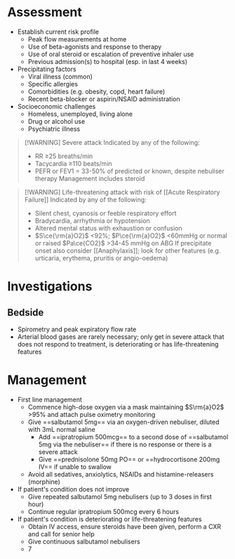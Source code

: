 # Assessment
- Establish current risk profile
	- Peak flow measurements at home
	- Use of beta-agonists and response to therapy
	- Use of oral steroid or escalation of preventive inhaler use
	- Previous admission(s) to hospital (esp. in last 4 weeks)
- Precipitating factors
	- Viral illness (common)
	- Specific allergies
	- Comorbidities (e.g. obesity, copd, heart failure)
	- Recent beta-blocker or aspirin/NSAID administration
- Socioeconomic challenges
	- Homeless, unemployed, living alone
	- Drug or alcohol use
	- Psychiatric illness

> [!WARNING] Severe attack
> Indicated by any of the following:
> - RR ≥25 breaths/min
> - Tacycardia ≥110 beats/min
> - PEFR or FEV1 = 33-50% of predicted or known, despite nebuliser therapy
> Management includes steroid

> [!WARNING] Life-threatening attack with risk of [[Acute Respiratory Failure]]
> Indicated by any of the following:
> - Silent chest, cyanosis or feeble respiratory effort
> - Bradycardia, arrhythmia or hypotension
> - Altered mental status with exhaustion or confusion
> - $S\ce{\rm{a}O2}$ <92%; $P\ce{\rm{a}O2}$ <60mmHg or normal or raised $Pa\ce{CO2}$ >34-45 mmHg on ABG
> If precipitate onset also consider [[Anaphylaxis]]; look for other features (e.g. urticaria, erythema, pruritis or angio-oedema) 

# Investigations
## Bedside
-  Spirometry and peak expiratory flow rate
-  Arterial blood gases are rarely necessary; only get in severe attack that does not respond to treatment, is deteriorating or has life-threatening features
# Management
- First line management
	- Commence high-dose oxygen via a mask maintaining $S\rm{a}O2$ >95% and attach pulse oximetry monitoring
	- Give ==salbutamol 5mg== via an oxygen-driven nebuliser, diluted with 3mL normal saline
		- Add ==ipratropium 500mcg== to a second dose of ==salbutamol 5mg via the nebuliser== if there is no response or there is a severe attack
		- Give ==prednisolone 50mg PO== or ==hydrocortisone 200mg IV== if unable to swallow
	- Avoid all sedatives, anxiolytics, NSAIDs and histamine-releasers (morphine)
- If patient's condition does not improve
	- Give repeated salbutamol 5mg nebulisers (up to 3 doses in first hour)
	- Continue regular ipratropium 500mcg every 6 hours
- If patient's condition is deteriorating or life-threatening features
	- Obtain IV access, ensure steroids have been given, perform a CXR and call for senior help
	- Give continuous salbutamol nebulisers
	- 7